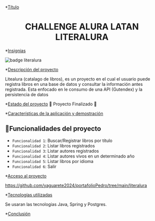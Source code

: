 

*[Título](#Título-e-imagen-de-portada)


<h1 align="center"> CHALLENGE ALURA LATAN LITERALURA </h1>


*[Insignias](#insignias)


![badge literalura](https://github.com/yaguarete2024/portafolioPedro/assets/158856712/cec18ffb-df69-445c-b445-1ac0a9a213dc)


*[Descripción del proyecto](#descripción-del-proyecto)

Litealura (catalago de libros), es un proyecto en el cual el usuario puede registra libros en una base de datos  y consultar la información antes registrada.
Esta enfocado en le consumo de una API (Gutendex) y la persistencia de datos

*[Estado del proyecto](#Estado-del-proyecto)
:construction: Proyecto Finalizado :construction:

*[Características de la aplicación y demostración](#Características-de-la-aplicación-y-demostración)
## :hammer:Funcionalidades del proyecto

- `Funcionalidad 1`: Buscar/Registrar libros por título
- `Funcionalidad 2`: Listar libros registrados
- `Funcionalidad 3`: Listar autores registrados
- `Funcionalidad 4`: Listar autores vivos en un determinado año
- `Funcionalidad 5`: Listar libros por idioma
- `Funcionalidad 6`: Salir

*[Acceso al proyecto](#acceso-proyecto)

https://github.com/yaguarete2024/portafolioPedro/tree/main/literalura

*[Tecnologías utilizadas](#tecnologías-utilizadas)

Se usaran las tecnologias Java, Spring y Postgres.



*[Conclusión](#conclusión)
